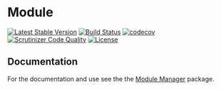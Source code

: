 # Module

[![Latest Stable Version](https://poser.pugx.org/2dojo/module/v/stable)](https://packagist.org/packages/2dojo/module)
[![Build Status](https://travis-ci.org/2dojo/module.svg?branch=master)](https://travis-ci.org/2dojo/module)
[![codecov](https://codecov.io/gh/2dojo/module/branch/master/graph/badge.svg)](https://codecov.io/gh/2dojo/module)
[![Scrutinizer Code Quality](https://scrutinizer-ci.com/g/2dojo/module/badges/quality-score.png?b=master)](https://scrutinizer-ci.com/g/2dojo/module/?branch=master)
[![License](https://poser.pugx.org/2dojo/module_manager/license)](https://packagist.org/packages/2dojo/module)

## Documentation
For the documentation and use see the the [Module Manager](https://github.com/2dojo/module_manager) package.